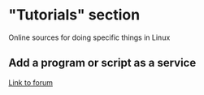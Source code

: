 # "Tutorials" section
Online sources for doing specific things in Linux

## Add a program or script as a service
[Link to forum](https://unix.stackexchange.com/questions/236084/how-do-i-create-a-service-for-a-shell-script-so-i-can-start-and-stop-it-like-a-d)
